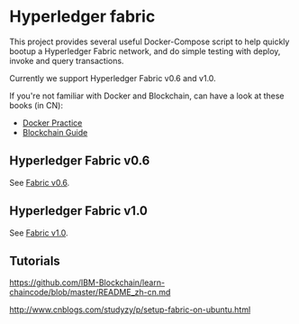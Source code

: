 # Hyperledger fabric

This project provides several useful Docker-Compose script to help quickly bootup a Hyperledger Fabric network, and do simple testing with deploy, invoke and query transactions.

Currently we support Hyperledger Fabric v0.6 and v1.0.

If you're not familiar with Docker and Blockchain, can have a look at these books (in CN):

* [Docker Practice](https://github.com/yeasy/docker_practice)
* [Blockchain Guide](https://github.com/yeasy/blockchain_guide)

## Hyperledger Fabric v0.6

See [Fabric v0.6](0.6/).

## Hyperledger Fabric v1.0
See [Fabric v1.0](1.0/).

## Tutorials

https://github.com/IBM-Blockchain/learn-chaincode/blob/master/README_zh-cn.md

http://www.cnblogs.com/studyzy/p/setup-fabric-on-ubuntu.html
